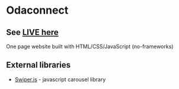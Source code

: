 # Odaconnect

## See [LIVE here](http://odaconnect.eu/)

One page website built with HTML/CSS/JavaScript (no-frameworks)

## External libraries

* [Swiper.js](https://idangero.us/swiper/) - javascript carousel library
